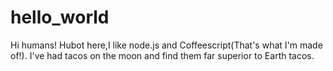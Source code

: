 # hello_world

Hi humans!
Hubot here,I like node.js and Coffeescript(That's what I'm made of!).
I've had tacos on the moon and find them far superior to Earth tacos.
